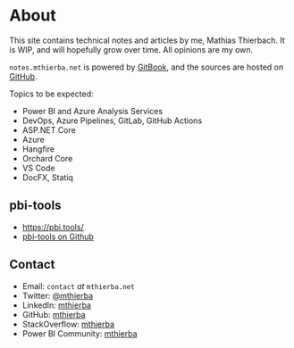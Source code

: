 # About

This site contains technical notes and articles by me, Mathias Thierbach. It is WIP, and will hopefully grow over time. All opinions are my own.

`notes.mthierba.net` is powered by [GitBook](https://www.gitbook.com/?utm_source=content&utm_medium=trademark&utm_campaign=mthierba), and the sources are hosted on [GitHub](https://github.com/mt-docs/notes.mthierba.net).

Topics to be expected:

* Power BI and Azure Analysis Services
* DevOps, Azure Pipelines, GitLab, GitHub Actions
* ASP.NET Core
* Azure
* Hangfire
* Orchard Core
* VS Code
* DocFX, Statiq

## pbi-tools

* <https://pbi.tools/>
* [pbi-tools on Github](https://github.com/pbi-tools)

## Contact

* Email: `contact` _at_ `mthierba.net`
* Twitter: [@mthierba](https://twitter.com/mthierba)
* LinkedIn: [mthierba](https://www.linkedin.com/in/mthierba/)
* GitHub: [mthierba](https://github.com/mthierba)
* StackOverflow: [mthierba](https://stackoverflow.com/users/736263/mthierba)
* Power BI Community: [mthierba](https://community.powerbi.com/t5/user/viewprofilepage/user-id/5519)
